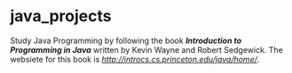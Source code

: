 # java_projects
Study Java Programming by following the book ***Introduction to Programming in
Java*** written by Kevin Wayne and Robert Sedgewick. The websiete for this book
is *http://introcs.cs.princeton.edu/java/home/*.
